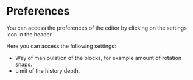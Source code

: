 # Preferences

You can access the preferences of the editor by clicking on the settings icon in the header.

Here you can access the following settings:

- Way of manipulation of the blocks, for example amount of rotation snaps.
- Limit of the history depth.
